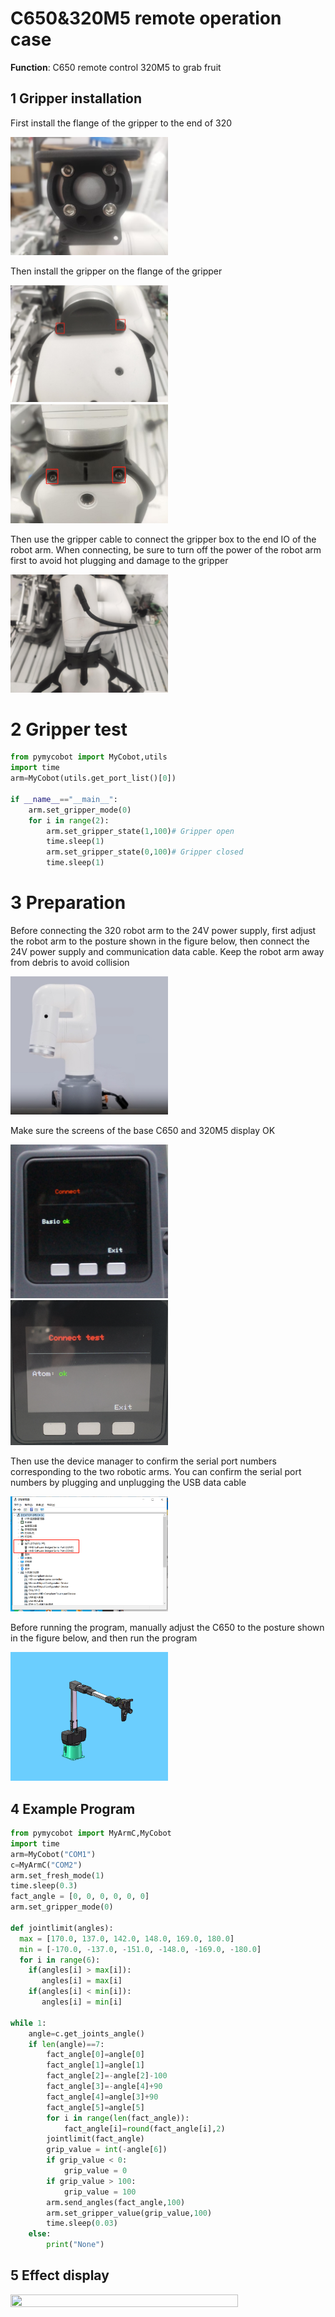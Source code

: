 # C650&320M5 remote operation case

**Function**: C650 remote control 320M5 to grab fruit

## 1 Gripper installation

First install the flange of the gripper to the end of 320

<img src="./img/gripper0.jpg" width="50%" height="50%" alt="">

Then install the gripper on the flange of the gripper

<img src="./img/gripper1.jpg" width="50%" height="50%" alt="">

<img src="./img/gripper2.jpg" width="50%" height="50%" alt="">

Then use the gripper cable to connect the gripper box to the end IO of the robot arm. When connecting, be sure to turn off the power of the robot arm first to avoid hot plugging and damage to the gripper

<img src="./img/gripper3.jpg" width="50%" height="50%" alt="">

# 2 Gripper test
```python
from pymycobot import MyCobot,utils
import time
arm=MyCobot(utils.get_port_list()[0])

if __name__=="__main__":
    arm.set_gripper_mode(0)
    for i in range(2):
        arm.set_gripper_state(1,100)# Gripper open
        time.sleep(1)
        arm.set_gripper_state(0,100)# Gripper closed
        time.sleep(1)
```

# 3 Preparation

Before connecting the 320 robot arm to the 24V power supply, first adjust the robot arm to the posture shown in the figure below, then connect the 24V power supply and communication data cable. Keep the robot arm away from debris to avoid collision

<img src="./img/320.jpg" width="50%" height="50%" alt="">

Make sure the screens of the base C650 and 320M5 display OK

<img src="./img/basic.jpg" width="50%" height="50%" alt="">

<img src="./img/ok.png" width="50%" height="50%" alt="">

Then use the device manager to confirm the serial port numbers corresponding to the two robotic arms. You can confirm the serial port numbers by plugging and unplugging the USB data cable

<img src="./img/com.png" width="50%" height="50%" alt="">

Before running the program, manually adjust the C650 to the posture shown in the figure below, and then run the program

<img src="./img/650.jpg" width="50%" height="50%" alt="">

## 4 Example Program
```python
from pymycobot import MyArmC,MyCobot
import time
arm=MyCobot("COM1")
c=MyArmC("COM2")
arm.set_fresh_mode(1)
time.sleep(0.3)
fact_angle = [0, 0, 0, 0, 0, 0]
arm.set_gripper_mode(0)

def jointlimit(angles):
  max = [170.0, 137.0, 142.0, 148.0, 169.0, 180.0]
  min = [-170.0, -137.0, -151.0, -148.0, -169.0, -180.0]
  for i in range(6):
    if(angles[i] > max[i]):
       angles[i] = max[i]
    if(angles[i] < min[i]):
       angles[i] = min[i]

while 1:
    angle=c.get_joints_angle()
    if len(angle)==7:
        fact_angle[0]=angle[0]
        fact_angle[1]=angle[1]
        fact_angle[2]=-angle[2]-100
        fact_angle[3]=-angle[4]+90
        fact_angle[4]=angle[3]+90
        fact_angle[5]=angle[5]
        for i in range(len(fact_angle)):
            fact_angle[i]=round(fact_angle[i],2)
        jointlimit(fact_angle)
        grip_value = int(-angle[6])
        if grip_value < 0:
            grip_value = 0
        if grip_value > 100:
            grip_value = 100
        arm.send_angles(fact_angle,100)
        arm.set_gripper_value(grip_value,100)
        time.sleep(0.03)
    else:
        print("None")
```

## 5 Effect display

<img src="./img/320&650.gif" width="85%" height="100%" alt="">